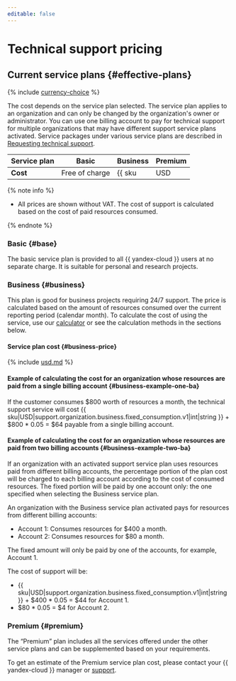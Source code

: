```yaml
---
editable: false
---
```


# Technical support pricing



## Current service plans {#effective-plans}

{% include [currency-choice](../_includes/pricing/currency-choice.md) %}

The cost depends on the service plan selected. The service plan applies to an organization and can only be changed by the organization's owner or administrator. You can use one billing account to pay for technical support for multiple organizations that may have different support service plans activated. Service packages under various service plans are described in [Requesting technical support](overview.md).

| Service plan | Basic | Business | Premium |
--- |-------------------|------------------------------|--------
| **Cost** | Free of charge | {{ sku|USD|support.organization.business.fixed_consumption.v1|int|string }} per month plus 5% of the cost of the billing</br> account resources consumed by the organization | Contact us |

{% note info %}

* All prices are shown without VAT. The cost of support is calculated based on the cost of paid resources consumed.

{% endnote %}

### Basic {#base}

The basic service plan is provided to all {{ yandex-cloud }} users at no separate charge. It is suitable for personal and research projects.

### Business {#business}

This plan is good for business projects requiring 24/7 support.
The price is calculated based on the amount of resources consumed over the current reporting period (calendar month). To calculate the cost of using the service, use our [calculator](/prices#calculator) or see the calculation methods in the sections below.

#### Service plan cost {#business-price}




{% include [usd.md](../_pricing/support/usd-business-2023.md) %}


#### Example of calculating the cost for an organization whose resources are paid from a single billing account {#business-example-one-ba}

If the customer consumes $800 worth of resources a month, the technical support service will cost {{ sku|USD|support.organization.business.fixed_consumption.v1|int|string }} + $800 * 0.05 = $64 payable from a single billing account.

#### Example of calculating the cost for an organization whose resources are paid from two billing accounts {#business-example-two-ba}

If an organization with an activated support service plan uses resources paid from different billing accounts, the percentage portion of the plan cost will be charged to each billing account according to the cost of consumed resources. The fixed portion will be paid by one account only: the one specified when selecting the Business service plan.

An organization with the Business service plan activated pays for resources from different billing accounts:

* Account 1: Consumes resources for $400 a month.
* Account 2: Consumes resources for $80 a month.

The fixed amount will only be paid by one of the accounts, for example, Account 1.

The cost of support will be:

* {{ sku|USD|support.organization.business.fixed_consumption.v1|int|string }} + $400 * 0.05 = $44 for Account 1.
* $80 * 0.05 = $4 for Account 2.

### Premium {#premium}

The <q>Premium</q> plan includes all the services offered under the other service plans and can be supplemented based on your requirements.

To get an estimate of the Premium service plan cost, please contact your {{ yandex-cloud }} manager or [support]({{link-console-support}}).


